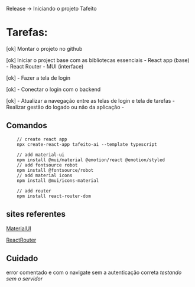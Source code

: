 Release -> Iniciando o projeto Tafeito

# Tarefas:
   [ok] Montar o projeto no github

   [ok] Iniciar o project base com as bibliotecas essenciais
        - React app (base)
        - React Router
        - MUI (interface)

   [ok] - Fazer a tela de login

   [ok] - Conectar o login com o backend

   [ok] - Atualizar a navegação entre as telas de login e tela de tarefas
    - Realizar gestão do logado ou não da aplicação
    - 


## Comandos
```
    // create react app
    npx create-react-app tafeito-ai --template typescript

    // add material-ui
    npm install @mui/material @emotion/react @emotion/styled
    // add fontsource robot
    npm install @fontsource/robot
    // add material icons
    npm install @mui/icons-material

    // add router 
    npm install react-router-dom 
```
## sites referentes
[MaterialUI](https://mui.com/material-ui/getting-started/installation/)

[ReactRouter](https://reactrouter.com/en/main)

## Cuidado
error comentado e com o navigate sem a autenticação correta 
*testando sem o servidor*